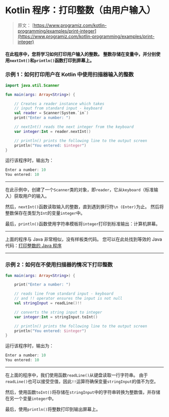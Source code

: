 # Kotlin 程序：打印整数（由用户输入）

> 原文： [https://www.programiz.com/kotlin-programming/examples/print-integer](https://www.programiz.com/kotlin-programming/examples/print-integer)

#### 在此程序中，您将学习如何打印用户输入的整数。 整数存储在变量中，并分别使用`nextInt()`和`println()`函数打印到屏幕上。

### 示例 1：如何打印用户在 Kotlin 中使用扫描器输入的整数

```kt
import java.util.Scanner

fun main(args: Array<String>) {

    // Creates a reader instance which takes
    // input from standard input - keyboard
    val reader = Scanner(System.`in`)
    print("Enter a number: ")

    // nextInt() reads the next integer from the keyboard
    var integer:Int = reader.nextInt()

    // println() prints the following line to the output screen
    println("You entered: $integer")
}
```

运行该程序时，输出为：

```kt
Enter a number: 10
You entered: 10
```

* * *

在此示例中，创建了一个`Scanner`类的对象，即`reader`，它从`keyboard`（标准输入）获取用户的输入。

然后，`nextInt()`函数读取输入的整数，直到遇到换行符`\n (Enter)`为止。 然后将整数保存在类型为`Int`的变量`integer`中。

最后，`println()`函数使用字符串模板将`integer`打印到标准输出：计算机屏幕。

* * *

上面的程序与 Java 非常相似，没有样板类代码。 您可以在此处找到等效的 Java 代码：[打印整数的 Java 程序](/java-programming/examples/print-integer "How to print an Integer in Java")

* * *

### 示例 2：如何在不使用扫描器的情况下打印整数

```kt
fun main(args: Array<String>) {

    print("Enter a number: ")

    // reads line from standard input - keyboard
    // and !! operator ensures the input is not null
    val stringInput = readLine()!!

    // converts the string input to integer
    var integer:Int = stringInput.toInt()

    // println() prints the following line to the output screen
    println("You entered: $integer")
}
```

运行该程序时，输出为：

```kt
Enter a number: 10
You entered: 10
```

* * *

在上面的程序中，我们使用函数`readLine()`从键盘读取一行字符串。 由于`readLine()`也可以接受空值，因此`!!`运算符确保变量`stringInput`的值不为空。

然后，使用函数`toInt()`将存储在`stringInput`中的字符串转换为整数值，并存储在另一个变量`integer`中。

最后，使用`println()`将整数打印到输出屏幕上。